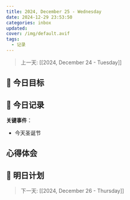 ```yaml
---
title: 2024, December 25 - Wednesday
date: 2024-12-29 23:53:50
categories: inbox
updated: 
cover: /img/default.avif
tags:
  - 记录
---
```


> 上一天: [[2024, December 24 - Tuesday]]
## 🌟 今日目标 



## 📝 今日记录

**关键事件**：
- 今天圣诞节

心得体会
- 

## 🔮 明日计划


> 下一天:  [[2024, December 26 - Thursday]]